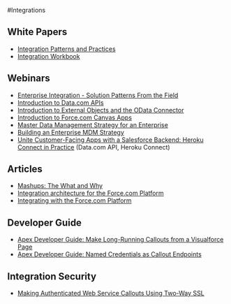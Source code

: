 #Integrations

## White Papers

* [Integration Patterns and Practices](https://resources.docs.salesforce.com/sfdc/pdf/integration_patterns_and_practices.pdf)
* [Integration Workbook](https://resources.docs.salesforce.com/sfdc/pdf/integration_workbook.pdf)

## Webinars

* [Enterprise Integration - Solution Patterns From the Field](https://www.youtube.com/watch?v=DBCuHM-Lw3E)
* [Introduction to Data.com APIs](https://www.youtube.com/watch?v=Tc1NzTEge0U)
* [Introduction to External Objects and the OData Connector](https://www.youtube.com/watch?v=67KIFdKshfs)
* [Introduction to Force.com Canvas Apps](https://www.youtube.com/watch?v=K4HqJDVVMf0)
* [Master Data Management Strategy for an Enterprise](https://www.youtube.com/watch?v=GYKydwlgZbI)
* [Building an Enterprise MDM Strategy](https://www.youtube.com/watch?v=b8n9SHoIKyQ)
* [Unite Customer-Facing Apps with a Salesforce Backend: Heroku Connect in Practice](https://www.youtube.com/watch?v=iriLxZXvDX8) (Data.com API, Heroku Connect)

## Articles

* [Mashups: The What and Why](https://developer.salesforce.com/page/Mashups:_The_What_and_Why)
* [Integration architecture for the Force.com Platform](https://developer.salesforce.com/blogs/developer-relations/2014/11/salesforce-integration-architecture.html)
* [Integrating with the Force.com Platform](https://developer.salesforce.com/page/Integrating_with_the_Force.com_Platform)

## Developer Guide

* [Apex Developer Guide: Make Long-Running Callouts from a Visualforce Page](https://developer.salesforce.com/docs/atlas.en-us.apexcode.meta/apexcode/apex_continuation_overview.htm)
* [Apex Developer Guide: Named Credentials as Callout Endpoints](https://developer.salesforce.com/docs/atlas.en-us.apexcode.meta/apexcode/apex_callouts_named_credentials.htm)

## Integration Security

* [Making Authenticated Web Service Callouts Using Two-Way SSL](https://developer.salesforce.com/page/Making_Authenticated_Web_Service_Callouts_Using_Two-Way_SSL)
